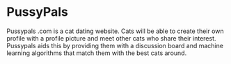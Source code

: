 # PussyPals
Pussypals .com is a cat dating website. Cats will be able to create their own profile with a profile picture and meet other cats who share their interest. Pussypals aids this by providing them with a discussion board and machine learning algorithms that match them with the best cats around. 
